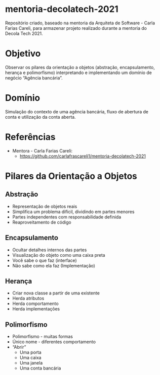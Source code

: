 # mentoria-decolatech-2021

Repositório criado, baseado na mentoria da Arquiteta de Software - Carla Farias Careli, para armazenar projeto realizado durante a mentoria do Decola Tech 2021.

# Objetivo

Observar os pilares da orientação a objetos (abstração, encapsulamento, herança e polimorfismo) interpretando e implementando um domínio de negócio “Agência bancária”.

# Domínio

Simulação do contexto de uma agência bancária, fluxo de abertura de conta e utilização da conta aberta.

# Referências

- Mentora - Carla Farias Careli:
  - https://github.com/carlafrascareli1/mentoria-decolatech-2021

# Pilares da Orientação a Objetos

## Abstração

- Representação de objetos reais
- Simplifica um problema difícil, dividindo em partes menores
- Partes independentes com responsabilidade definida
- Reaproveitamento de código

## Encapsulamento

- Ocultar detalhes internos das partes
- Visualização do objeto como uma caixa preta
- Você sabe o que faz (interface)
- Não sabe como ela faz (Implementação)

## Herança

- Criar nova classe a partir de uma existente
- Herda atributos
- Herda comportamento
- Herda implementações

## Polimorfismo

- Polimorfismo - muitas formas
- Único nome - diferentes comportamento
- “Abrir”
  - Uma porta
  - Uma caixa
  - Uma janela
  - Uma conta bancária